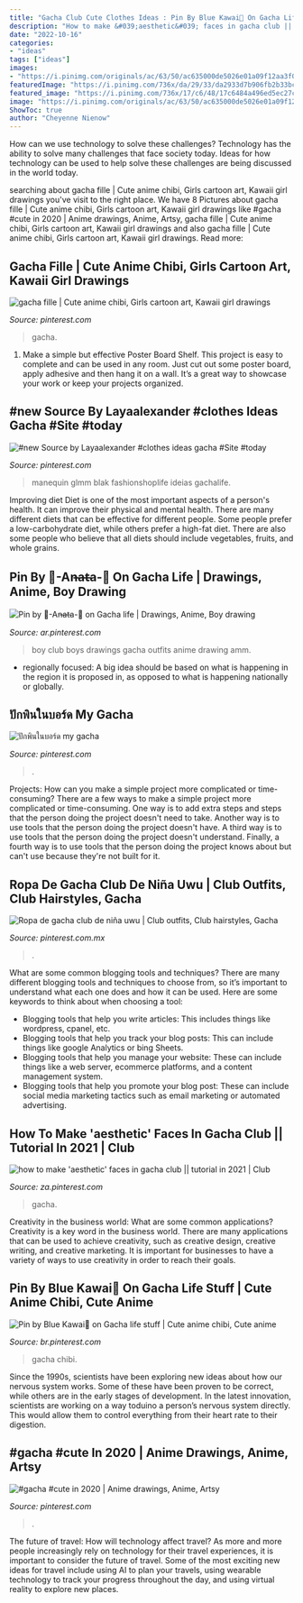 ```yaml
---
title: "Gacha Club Cute Clothes Ideas : Pin By Blue Kawai💙 On Gacha Life Stuff"
description: "How to make &#039;aesthetic&#039; faces in gacha club || tutorial in 2021"
date: "2022-10-16"
categories:
- "ideas"
tags: ["ideas"]
images:
- "https://i.pinimg.com/originals/ac/63/50/ac635000de5026e01a09f12aa3f0f3f1.jpg"
featuredImage: "https://i.pinimg.com/736x/da/29/33/da2933d7b906fb2b33bc0078f5417dca.jpg"
featured_image: "https://i.pinimg.com/736x/17/c6/48/17c6484a496ed5ec27cdc1f3acd5abfa.jpg"
image: "https://i.pinimg.com/originals/ac/63/50/ac635000de5026e01a09f12aa3f0f3f1.jpg"
ShowToc: true
author: "Cheyenne Nienow"
---
```



How can we use technology to solve these challenges?
Technology has the ability to solve many challenges that face society today. Ideas for how technology can be used to help solve these challenges are being discussed in the world today.

	

		
searching about gacha fille | Cute anime chibi, Girls cartoon art, Kawaii girl drawings you've visit to the right place. We have 8 Pictures about gacha fille | Cute anime chibi, Girls cartoon art, Kawaii girl drawings like #gacha #cute in 2020 | Anime drawings, Anime, Artsy, gacha fille | Cute anime chibi, Girls cartoon art, Kawaii girl drawings and also gacha fille | Cute anime chibi, Girls cartoon art, Kawaii girl drawings. Read more:
		
    
## Gacha Fille | Cute Anime Chibi, Girls Cartoon Art, Kawaii Girl Drawings

<img loading=lazy src="https://i.pinimg.com/736x/6a/13/b6/6a13b689737f5cf354dcf301cf9bf14c.jpg" onerror="this.onerror=null;this.src='https://tse1.mm.bing.net/th?id=OIP.ON0-QB9a0idtWy9zTXVH6AHaMz&amp;pid=15.1';" alt="gacha fille | Cute anime chibi, Girls cartoon art, Kawaii girl drawings">

_Source: pinterest.com_

>gacha. 

	

1. Make a simple but effective Poster Board Shelf. This project is easy to complete and can be used in any room. Just cut out some poster board, apply adhesive and then hang it on a wall. It’s a great way to showcase your work or keep your projects organized.

    
## #new Source By Layaalexander #clothes Ideas Gacha #Site #today

<img loading=lazy src="https://i.pinimg.com/736x/70/a6/95/70a69581d60add3bceb52d034dbd1321.jpg" onerror="this.onerror=null;this.src='https://tse2.mm.bing.net/th?id=OIP.18J8hlYsCCegfJMOqiIkOQHaNK&amp;pid=15.1';" alt="#new Source by Layaalexander #clothes ideas gacha #Site #today">

_Source: pinterest.com_

>manequin glmm blak fashionshoplife ideias gachalife. 

	

Improving diet
Diet is one of the most important aspects of a person's health. It can improve their physical and mental health. There are many different diets that can be effective for different people. Some people prefer a low-carbohydrate diet, while others prefer a high-fat diet. There are also some people who believe that all diets should include vegetables, fruits, and whole grains.

    
## Pin By 🥀-An̶at̶a-🥀 On Gacha Life | Drawings, Anime, Boy Drawing

<img loading=lazy src="https://i.pinimg.com/736x/da/29/33/da2933d7b906fb2b33bc0078f5417dca.jpg" onerror="this.onerror=null;this.src='https://tse2.mm.bing.net/th?id=OIP.UPTL4Kxo38fdv4cV24AFnQHaEK&amp;pid=15.1';" alt="Pin by 🥀-An̶at̶a-🥀 on Gacha life | Drawings, Anime, Boy drawing">

_Source: ar.pinterest.com_

>boy club boys drawings gacha outfits anime drawing amm. 

	

- regionally focused: A big idea should be based on what is happening in the region it is proposed in, as opposed to what is happening nationally or globally.

    
## ปักพินในบอร์ด My Gacha

<img loading=lazy src="https://i.pinimg.com/736x/17/c6/48/17c6484a496ed5ec27cdc1f3acd5abfa.jpg" onerror="this.onerror=null;this.src='https://tse4.mm.bing.net/th?id=OIP.HAAV7lEhr8ocflwX4_Hh4AHaIt&amp;pid=15.1';" alt="ปักพินในบอร์ด my gacha">

_Source: pinterest.com_

>. 

	

Projects: How can you make a simple project more complicated or time-consuming?
There are a few ways to make a simple project more complicated or time-consuming. One way is to add extra steps and steps that the person doing the project doesn't need to take. Another way is to use tools that the person doing the project doesn't have. A third way is to use tools that the person doing the project doesn't understand. Finally, a fourth way is to use tools that the person doing the project knows about but can't use because they're not built for it.

    
## Ropa De Gacha Club De Niña Uwu | Club Outfits, Club Hairstyles, Gacha

<img loading=lazy src="https://i.pinimg.com/736x/95/be/a5/95bea599f11c3a7742310268d593b037.jpg" onerror="this.onerror=null;this.src='https://tse3.mm.bing.net/th?id=OIP.dWPEQ99YHA900-uliIs14AHaHY&amp;pid=15.1';" alt="Ropa de gacha club de niña uwu | Club outfits, Club hairstyles, Gacha">

_Source: pinterest.com.mx_

>. 

	

What are some common blogging tools and techniques?
There are many different blogging tools and techniques to choose from, so it’s important to understand what each one does and how it can be used. Here are some keywords to think about when choosing a tool:
- Blogging tools that help you write articles: This includes things like wordpress, cpanel, etc.
- Blogging tools that help you track your blog posts: This can include things like google Analytics or bing Sheets.
- Blogging tools that help you manage your website: These can include things like a web server, ecommerce platforms, and a content management system. 
- Blogging tools that help you promote your blog post: These can include social media marketing tactics such as email marketing or automated advertising.

    
## How To Make &#039;aesthetic&#039; Faces In Gacha Club || Tutorial In 2021 | Club

<img loading=lazy src="https://i.pinimg.com/736x/65/fe/ad/65fead375bbc709a4188a1f017b64e06.jpg" onerror="this.onerror=null;this.src='https://tse3.mm.bing.net/th?id=OIP.Q88IHVG4rD8srpJiTtQpFAHaEK&amp;pid=15.1';" alt="how to make &#039;aesthetic&#039; faces in gacha club || tutorial in 2021 | Club">

_Source: za.pinterest.com_

>gacha. 

	

Creativity in the business world: What are some common applications?
Creativity is a key word in the business world. There are many applications that can be used to achieve creativity, such as creative design, creative writing, and creative marketing. It is important for businesses to have a variety of ways to use creativity in order to reach their goals.

    
## Pin By Blue Kawai💙 On Gacha Life Stuff | Cute Anime Chibi, Cute Anime

<img loading=lazy src="https://i.pinimg.com/736x/d6/27/3e/d6273efee948af61cbaa781dfc73bf1d.jpg" onerror="this.onerror=null;this.src='https://tse2.mm.bing.net/th?id=OIP.AwA0ukV15JfZyahzXN9D1QHaKt&amp;pid=15.1';" alt="Pin by Blue Kawai💙 on Gacha life stuff | Cute anime chibi, Cute anime">

_Source: br.pinterest.com_

>gacha chibi. 

	

Since the 1990s, scientists have been exploring new ideas about how our nervous system works. Some of these have been proven to be correct, while others are in the early stages of development. In the latest innovation, scientists are working on a way toduino a person’s nervous system directly. This would allow them to control everything from their heart rate to their digestion.

    
## #gacha #cute In 2020 | Anime Drawings, Anime, Artsy

<img loading=lazy src="https://i.pinimg.com/originals/ac/63/50/ac635000de5026e01a09f12aa3f0f3f1.jpg" onerror="this.onerror=null;this.src='https://tse4.mm.bing.net/th?id=OIP.6Na7npUf9u4UYVZi5GmweQHaJ4&amp;pid=15.1';" alt="#gacha #cute in 2020 | Anime drawings, Anime, Artsy">

_Source: pinterest.com_

>. 

	

The future of travel: How will technology affect travel?
As more and more people increasingly rely on technology for their travel experiences, it is important to consider the future of travel. Some of the most exciting new ideas for travel include using AI to plan your travels, using wearable technology to track your progress throughout the day, and using virtual reality to explore new places.

